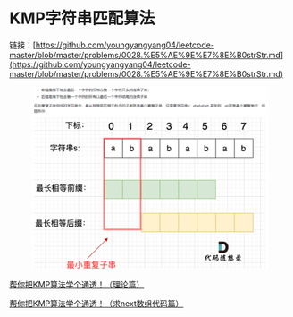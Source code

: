 # KMP字符串匹配算法

链接：[https://github.com/youngyangyang04/leetcode-master/blob/master/problems/0028.%E5%AE%9E%E7%8E%B0strStr.md](https://github.com/youngyangyang04/leetcode-master/blob/master/problems/0028.%E5%AE%9E%E7%8E%B0strStr.md)

<figure><img src="../.gitbook/assets/image (7) (1) (1).png" alt=""><figcaption></figcaption></figure>

[帮你把KMP算法学个通透！（理论篇）](https://www.bilibili.com/video/BV1PD4y1o7nd/)

[帮你把KMP算法学个通透！（求next数组代码篇）](https://www.bilibili.com/video/BV1M5411j7Xx/)
